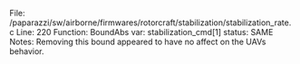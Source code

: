 File: /paparazzi/sw/airborne/firmwares/rotorcraft/stabilization/stabilization_rate.c
Line: 220
Function: BoundAbs
var: stabilization_cmd[1]
status: SAME
Notes: Removing this bound appeared to have no affect on the UAVs behavior.
